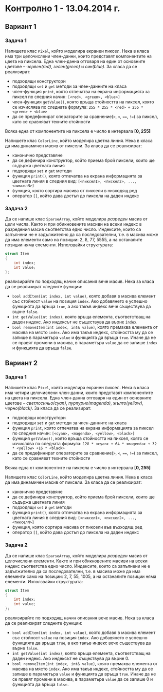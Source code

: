 # Контролно  1 - 13.04.2014 г.

## Вариант 1

### Задача  1

Напишете клас `Pixel`, който моделира екранен пиксел. Нека в класа има три целочислени член-данни, които представят компонентите на цвета на пиксела. Една член-данна отговаря на един от основните цветове – *червен(red)*, *зелен(green)* и *син(blue)*. За класа да се реализират:

* подходящи конструктори
* подходящи `set` и `get` методи за член-данните на класа
* член-функция `print`, която отпечатва на екрана информацията за пиксел по следния начин: `[<red>, <green>, <blue>]`
* член-функция `getValue()`, която връща стойността на пиксел, която се изчислява по следната формула: `255 * 255 * <red> + 255 * <green> + <blue>`
* да се предефинират операторите за сравнение(`>`, `<`, `==`, `!=`) за пиксел, като се сравняват техните стойности
 
Всяка една от компонентите на пиксела е число в интервала **[0, 255]**

Напишете клас `ColorLine`, който моделира цветна линия. Нека в класа да има динамичен масив от пиксели. За класа да се реализират:

* канонично представяне
* да се дефинира конструктор, който приема брой пиксели, които ще съдържа цветната линия
* подходящи `set` и `get` методи
* функция `print()`, която отпечатва на екрана информацията за цветната линия в следния вид: `[<пиксел1>, <пискел2>, ..., <пикселN>]`
* функция, която сортира масива от пиксели в низходящ ред
* оператор `[]`, който дава достъп до пиксела на даден индекс

### Задача 2

Да се напише клас `SparseArray`, който моделира *разреден* масив от цели числа. Както и при обикновените масиви на всеки индекс в разредения масив съответства едно число. Индексите, които са запълнени не е задължително да са последователни, т.е. в масива може да има елементи само на позиции: 2, 8, 77, 5555, а на останалите позиции няма елементи. Използвайки структурата:

```c++
struct Item
{
    int index;
    int value;
};
```

реализирайте по подходящ начин описания вече масив. Нека за класа да се реализират следните функции:

* `bool addItem(int index, int value)`, която добавя в масива елемент със стойност `value` на позиция `index`. Ако добавянето е успешно функцията да връща `true`, а ако такъв индекс вече съществува да върне `false`.
* `int getValue(int index)`, която връща елемента, съответстващ на даден индекс. Ако индексът не съществува да върне `index`.
* `bool removeItem(int index, int& value)`, която премахва елемента от масива на място `index`. Ако има такъв индекс, стойността му да се запише в параметъра `value` и функцията да връща `true`. Иначе да не се правят промени в масива, в параметъра `value` да се запише `index` и функцията да връща `false`.

## Вариант  2

### Задача  1

Напишете клас `Pixel`, който моделира екранен пиксел. Нека в класа има четири целочислени член-данни, които представят компонентите на цвета на пиксела. Една член-данна отговаря на един от основните цветове – *светлосиньо(cyan)*, *пурпурно(magenda)*, *жълто(yellow)*, *черно(black)*. За класа да се реализират:

* подходящи конструктори
* подходящи `set` и `get` методи за член-данните на класа
* функция `print`, която отпечатва на екрана информацията за пиксел по следния начин: `[<cyan>, <magenda>, <yellow>, <black>]`
* функция `getValue()`, която връща стойността на пиксел, която се изчислява по следната формула: `128 * <cyan> + 64 * <magenda> + 32 * <yellow> +16 * <black>`
* да се предефинират операторите за сравнение(`>`, `<`, `==`, `!=`) за пиксел, като се сравняват техните стойности

Всяка една от компонентите на пиксела е число в интервала **[0, 255]**

Напишете клас `ColorLine`, който моделира цветна линия. Нека в класа да има динамичен масив от пиксели. За класа да се реализират:

* канонично представяне
* да се дефинира конструктор, който приема брой пиксели, които ще съдържа цветната линия
* подходящи `set` и `get` методи
* функция `print()`, която отпечатва на екрана информацията за цветната линия в следния вид: `[<пиксел1>, <пискел2>, ..., <пикселN>]`
* функция, която сортира масива от пиксели във възходящ ред
* оператор `[]`, който дава достъп до пиксела на даден индекс

### Задача  2

Да се напише клас `SparseArray`, който моделира *разреден* масив от целочислени елементи. Както и при обикновените масиви на всеки индекс съответства едно число. Индексите, които са запълнени не е задължително да са последователни, т.е. в масива може да има елементи само на позиции: 2, 7, 55, 1005, а на останалите позиции няма елементи. Използвайки структурата:

```c++
struct Item
{
    int index;
    int value;
};
```

реализирайте по подходящ начин описания вече масив. Нека за класа да се реализират следните функции:

* `bool addItem(int index, int value)`, която добавя в масива елемент със стойност `value` на позиция `index`. Ако добавянето е успешно функцията да връща `true`, а ако такъв индекс вече съществува да върне `false`.
* `int getValue(int index)`, която връща елемента, съответстващ на даден индекс. Ако индексът не съществува да върне 0.
* `bool removeItem(int index, int& value)`, която премахва елемента от масива на място `index`. Ако има такъв индекс, стойността му да се запише в параметъра `value` и функцията да връща `true`. Иначе да не се правят промени в масива, в параметъра `value` да се запише 0 и функцията да връща `false`.
